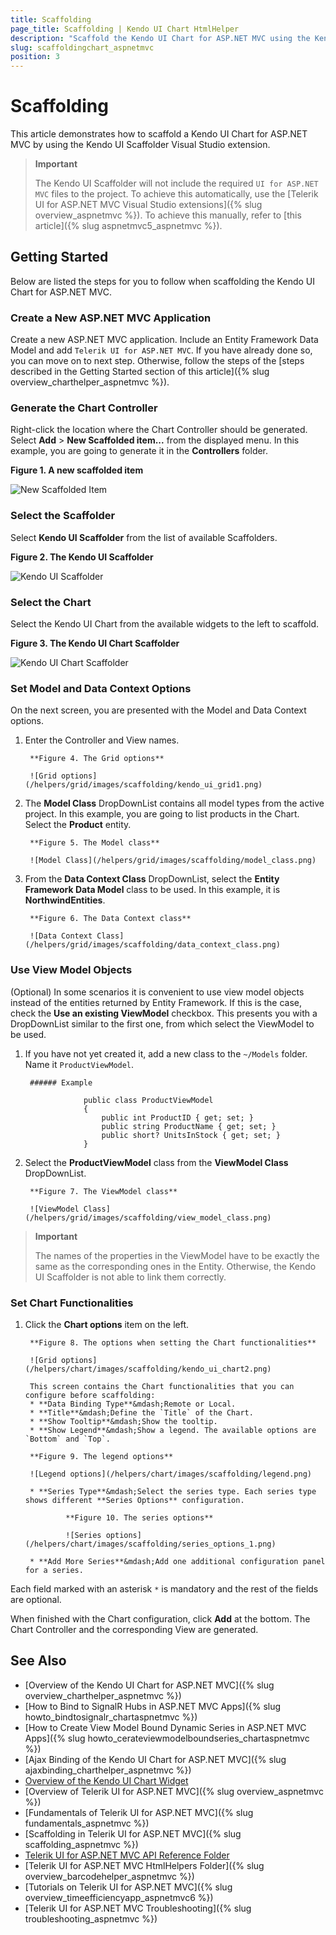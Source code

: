 ```yaml
---
title: Scaffolding
page_title: Scaffolding | Kendo UI Chart HtmlHelper
description: "Scaffold the Kendo UI Chart for ASP.NET MVC using the Kendo UI Scaffolder extension for Visual Studio."
slug: scaffoldingchart_aspnetmvc
position: 3
---
```


# Scaffolding

This article demonstrates how to scaffold a Kendo UI Chart for ASP.NET MVC by using the Kendo UI Scaffolder Visual Studio extension.

> **Important**  
>
> The Kendo UI Scaffolder will not include the required `UI for ASP.NET MVC` files to the project. To achieve this automatically, use the [Telerik UI for ASP.NET MVC Visual Studio extensions]({% slug overview_aspnetmvc %}). To achieve this manually, refer to [this article]({% slug aspnetmvc5_aspnetmvc %}).

## Getting Started

Below are listed the steps for you to follow when scaffolding the Kendo UI Chart for ASP.NET MVC.

### Create a New ASP.NET MVC Application

Create a new ASP.NET MVC application. Include an Entity Framework Data Model and add `Telerik UI for ASP.NET MVC`. If you have already done so, you can move on to next step. Otherwise, follow the steps of the [steps described in the Getting Started section of this article]({% slug overview_charthelper_aspnetmvc %}).

### Generate the Chart Controller

Right-click the location where the Chart Controller should be generated. Select **Add** > **New Scaffolded item...** from the displayed menu. In this example, you are going to generate it in the **Controllers** folder.

**Figure 1. A new scaffolded item**

![New Scaffolded Item](/images/scaffolding/new_scaffolded_item.png)

### Select the Scaffolder

Select **Kendo UI Scaffolder** from the list of available Scaffolders.

**Figure 2. The Kendo UI Scaffolder**

![Kendo UI Scaffolder](/images/scaffolding/kendo_ui_scaffolder.png)

### Select the Chart

Select the Kendo UI Chart from the available widgets to the left to scaffold.

**Figure 3. The Kendo UI Chart Scaffolder**

![Kendo UI Chart Scaffolder](/helpers/chart/images/scaffolding/kendo_ui_chart.png)

### Set Model and Data Context Options

On the next screen, you are presented with the Model and Data Context options.

1. Enter the Controller and View names.  

		**Figure 4. The Grid options**

		![Grid options](/helpers/grid/images/scaffolding/kendo_ui_grid1.png)

1. The **Model Class** DropDownList contains all model types from the active project. In this example, you are going to list products in the Chart. Select the **Product** entity.

		**Figure 5. The Model class**

		![Model Class](/helpers/grid/images/scaffolding/model_class.png)

1. From the **Data Context Class** DropDownList, select the **Entity Framework Data Model** class to be used. In this example, it is **NorthwindEntities**.  

		**Figure 6. The Data Context class**

		![Data Context Class](/helpers/grid/images/scaffolding/data_context_class.png)

### Use View Model Objects

(Optional) In some scenarios it is convenient to use view model objects instead of the entities returned by Entity Framework. If this is the case, check the **Use an existing ViewModel** checkbox. This presents you with a DropDownList similar to the first one, from which select the ViewModel to be used.

1. If you have not yet created it, add a new class to the `~/Models` folder. Name it `ProductViewModel`.

		###### Example

			        public class ProductViewModel
			        {
			            public int ProductID { get; set; }
			            public string ProductName { get; set; }
			            public short? UnitsInStock { get; set; }
			        }

1. Select the **ProductViewModel** class from the **ViewModel Class** DropDownList.  

		**Figure 7. The ViewModel class**

		![ViewModel Class](/helpers/grid/images/scaffolding/view_model_class.png)

> **Important**
>
> The names of the properties in the ViewModel have to be exactly the same as the corresponding ones in the Entity. Otherwise, the Kendo UI Scaffolder is not able to link them correctly.

### Set Chart Functionalities

1. Click the **Chart options** item on the left.  

		**Figure 8. The options when setting the Chart functionalities**

		![Grid options](/helpers/chart/images/scaffolding/kendo_ui_chart2.png)  

		This screen contains the Chart functionalities that you can configure before scaffolding:
		* **Data Binding Type**&mdash;Remote or Local.
		* **Title**&mdash;Define the `Title` of the Chart.   
		* **Show Tooltip**&mdash;Show the tooltip.    
		* **Show Legend**&mdash;Show a legend. The available options are `Bottom` and `Top`.

		**Figure 9. The legend options**

		![Legend options](/helpers/chart/images/scaffolding/legend.png)

		* **Series Type**&mdash;Select the series type. Each series type shows different **Series Options** configuration.

				**Figure 10. The series options**

				![Series options](/helpers/chart/images/scaffolding/series_options_1.png)

		* **Add More Series**&mdash;Add one additional configuration panel for a series.

Each field marked with an asterisk `*` is mandatory and the rest of the fields are optional.

When finished with the Chart configuration, click **Add** at the bottom. The Chart Controller and the corresponding View are generated.

## See Also

* [Overview of the Kendo UI Chart for ASP.NET MVC]({% slug overview_charthelper_aspnetmvc %})
* [How to Bind to SignalR Hubs in ASP.NET MVC Apps]({% slug howto_bindtosignalr_chartaspnetmvc %})
* [How to Create View Model Bound Dynamic Series in ASP.NET MVC Apps]({% slug howto_cerateviewmodelboundseries_chartaspnetmvc %})
* [Ajax Binding of the Kendo UI Chart for ASP.NET MVC]({% slug ajaxbinding_charthelper_aspnetmvc %})
* [Overview of the Kendo UI Chart Widget](http://docs.telerik.com/kendo-ui/controls/charts/overview)
* [Overview of Telerik UI for ASP.NET MVC]({% slug overview_aspnetmvc %})
* [Fundamentals of Telerik UI for ASP.NET MVC]({% slug fundamentals_aspnetmvc %})
* [Scaffolding in Telerik UI for ASP.NET MVC]({% slug scaffolding_aspnetmvc %})
* [Telerik UI for ASP.NET MVC API Reference Folder](/api/Kendo.Mvc/AggregateFunction)
* [Telerik UI for ASP.NET MVC HtmlHelpers Folder]({% slug overview_barcodehelper_aspnetmvc %})
* [Tutorials on Telerik UI for ASP.NET MVC]({% slug overview_timeefficiencyapp_aspnetmvc6 %})
* [Telerik UI for ASP.NET MVC Troubleshooting]({% slug troubleshooting_aspnetmvc %})
